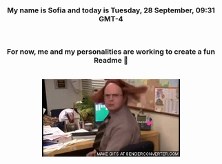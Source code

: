 


<div align="center">
<h3 >My name is Sofia and today is Tuesday, 28 September, 09:31 GMT-4</h3><br>
<h3 >For now, me and my personalities are working to create a fun Readme 👋
</h3><br>
<img src='img/dwight.gif' alt='working...'/>
</div>
